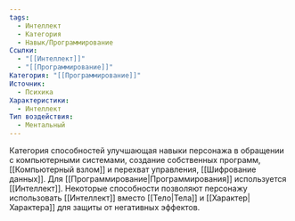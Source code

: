 ```yaml
---
tags:
  - Интеллект
  - Категория
  - Навык/Программирование
Ссылки:
  - "[[Интеллект]]"
  - "[[Программирование]]"
Категория: "[[Программирование]]"
Источник:
  - Психика
Характеристики:
  - Интеллект
Тип воздействия:
  - Ментальный
---
```

Категория способностей улучшающая навыки персонажа в обращении с компьютерными системами, создание собственных программ, [[Компьютерный взлом]] и перехват управления, [[Шифрование данных]]. Для [[Программирование|Программирования]] используется [[Интеллект]]. Некоторые способности позволяют персонажу использовать [[Интеллект]] вместо [[Тело|Тела]] и [[Характер|Характера]] для защиты от негативных эффектов.